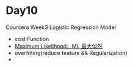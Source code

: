 # Day10

Coursera Week3 
Logistic Regression Model
- cost Function
- [Maximum Likelihood，ML 最大似然](http://blog.csdn.net/hezhourongro/article/details/17167717?locationNum=15)
-   overfitting(reduce feature && Regularization)
-   





